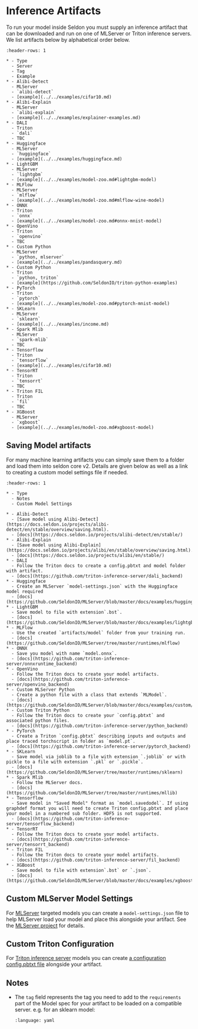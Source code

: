 # Inference Artifacts

To run your model inside Seldon you must supply an inference artifact that can be downloaded and run on one of MLServer or Triton inference servers. We list artifacts below by alphabetical order below.


```{list-table}
:header-rows: 1

* - Type
  - Server
  - Tag
  - Example
* - Alibi-Detect
  - MLServer
  - `alibi-detect`
  - [example](../../examples/cifar10.md)
* - Alibi-Explain
  - MLServer
  - `alibi-explain`
  - [example](../../examples/explainer-examples.md)
* - DALI
  - Triton
  - `dali`
  - TBC
* - Huggingface
  - MLServer
  - `huggingface`
  - [example](../../examples/huggingface.md)
* - LightGBM
  - MLServer
  - `lightgbm`
  - [example](../../examples/model-zoo.md#lightgbm-model)
* - MLFlow
  - MLServer
  - `mlflow`
  - [example](../../examples/model-zoo.md#mlflow-wine-model)
* - ONNX
  - Triton
  - `onnx`
  - [example](../../examples/model-zoo.md#onnx-mnist-model)
* - OpenVino
  - Triton
  - `openvino`
  - TBC
* - Custom Python
  - MLServer
  - `python, mlserver`
  - [example](../../examples/pandasquery.md)
* - Custom Python
  - Triton
  - `python, triton`
  - [example](https://github.com/SeldonIO/triton-python-examples)
* - PyTorch
  - Triton
  - `pytorch`
  - [example](../../examples/model-zoo.md#pytorch-mnist-model)
* - SKLearn
  - MLServer
  - `sklearn`
  - [example](../../examples/income.md)
* - Spark Mlib
  - MLServer
  - `spark-mlib`
  - TBC
* - Tensorflow
  - Triton
  - `tensorflow`
  - [example](../../examples/cifar10.md)
* - TensorRT
  - Triton
  - `tensorrt`
  - TBC
* - Triton FIL
  - Triton
  - `fil`
  - TBC
* - XGBoost
  - MLServer
  - `xgboost`
  - [example](../../examples/model-zoo.md#xgboost-model)
```

## Saving Model artifacts

For many machine learning artifacts you can simply save them to a folder and load them into seldon core v2. Details are given below as well as a link to creating a custom model settings file if needed.

```{list-table}
:header-rows: 1

* - Type
  - Notes
  - Custom Model Settings

* - Alibi-Detect
  - [Save model using Alibi-Detect](https://docs.seldon.io/projects/alibi-detect/en/stable/overview/saving.html).
  - [docs](https://docs.seldon.io/projects/alibi-detect/en/stable/)
* - Alibi-Explain
  - [Save model using Alibi-Explain](https://docs.seldon.io/projects/alibi/en/stable/overview/saving.html).
  - [docs](https://docs.seldon.io/projects/alibi/en/stable/)
* - DALI
  - Follow the Triton docs to create a config.pbtxt and model folder with artifact.
  - [docs](https://github.com/triton-inference-server/dali_backend)
* - Huggingface
  - Create an MLServer `model-settings.json` with the Huggingface model required
  - [docs](https://github.com/SeldonIO/MLServer/blob/master/docs/examples/huggingface/README.md)
* - LightGBM
  - Save model to file with extension`.bst`.
  - [docs](https://github.com/SeldonIO/MLServer/blob/master/docs/examples/lightgbm/README.md)
* - MLFlow
  - Use the created `artifacts/model` folder from your training run.
  - [docs](https://github.com/SeldonIO/MLServer/tree/master/runtimes/mlflow)
* - ONNX
  - Save you model with name `model.onnx`.
  - [docs](https://github.com/triton-inference-server/onnxruntime_backend)
* - OpenVino
  - Follow the Triton docs to create your model artifacts.
  - [docs](https://github.com/triton-inference-server/openvino_backend)
* - Custom MLServer Python
  - Create a python file with a class that extends `MLModel`.
  - [docs](https://github.com/SeldonIO/MLServer/blob/master/docs/examples/custom/README.md)
* - Custom Triton Python
  - Follow the Triton docs to create your `config.pbtxt` and associated python files.
  - [docs](https://github.com/triton-inference-server/python_backend)
* - PyTorch
  - Create a Triton `config.pbtxt` describing inputs and outputs and place traced torchscript in folder as `model.pt`.
  - [docs](https://github.com/triton-inference-server/pytorch_backend)
* - SKLearn
  - Save model via joblib to a file with extension `.joblib` or with pickle to a file with extension `.pkl` or `.pickle`.
  - [docs](https://github.com/SeldonIO/MLServer/tree/master/runtimes/sklearn)
* - Spark Mlib
  - Follow the MLServer docs.
  - [docs](https://github.com/SeldonIO/MLServer/tree/master/runtimes/mllib)
* - Tensorflow
  - Save model in "Saved Model" format as `model.savedodel`. If using graphdef format you will need to create Triton config.pbtxt and place your model in a numbered sub folder. HDF5 is not supported.
  - [docs](https://github.com/triton-inference-server/tensorflow_backend)
* - TensorRT
  - Follow the Triton docs to create your model artifacts.
  - [docs](https://github.com/triton-inference-server/tensorrt_backend)
* - Triton FIL
  - Follow the Triton docs to create your model artifacts.
  - [docs](https://github.com/triton-inference-server/fil_backend)
* - XGBoost
  - Save model to file with extension`.bst` or `.json`.
  - [docs](https://github.com/SeldonIO/MLServer/blob/master/docs/examples/xgboost/README.md)
```

## Custom MLServer Model Settings

For [MLServer](https://github.com/SeldonIO/MLServer) targeted models you can create a `model-settings.json` file to help MLServer load your model and place this alongside your artifact. See the [MLServer project](https://mlserver.readthedocs.io/en/latest/reference/model-settings.html)  for details.

## Custom Triton Configuration

For [Triton inference server](https://github.com/triton-inference-server/server) models you can create [a configuration config.pbtxt file](https://github.com/triton-inference-server/server/blob/main/docs/user_guide/model_configuration.md) alongside your artifact.

## Notes

 * The `tag` field represents the tag you need to add to the `requirements` part of the Model spec for your artifact to be loaded on a compatible server. e.g. for an sklearn model:
   ```{literalinclude} ../../../../../samples/models/sklearn-iris-gs.yaml 
   :language: yaml
   ```


